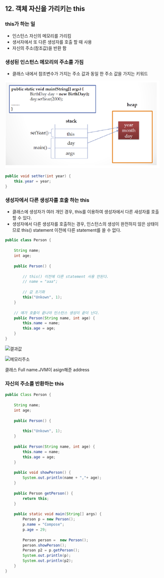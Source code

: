 ## 12. 객체 자신을 가리키는 this

### this가 하는 일

- 인스턴스 자신의 메모리를 가리킴
- 생서자에서 또 다른 생성자를 호출 할 때 사용
- 자신의 주소(참조값)을 반환 함

### 생성된 인스턴스 메모리의 주소를 가짐

- 클래스 내에서 참조변수가 가지는 주소 값과 동일 한 주소 값을 가지는 키워드

![this](resources/image/this.png)

```java
public void setYer(int year) {
	this.year = year;
}
```

### 생성자에서 다른 생성자를 호출 하는 this

- 클래스에 생성자가 여러 개인 경우, this를 이용하여 생성자에서 다른 새성자를 호출할 수 있다.
- 생성자에서 다른 생성자를 호출하는 경우, 인스턴스의 생성이 완전하지 않은 상태이므로 this() statement 이전에 다른 statement를 쓸 수 없다.

```java
public class Person {
	
	String name;
	int age;

	public Person() {

		// this() 이전에 다른 statement 사용 안된다.
		// name = "aaa";
		
		// 값 초기화 
		this("Unkown", 1);
	}
	
	// 얘가 호출이 끝나야 인스턴스 생성이 끝이 난다.
	public Person(String name, int age) {
		this.name = name;
		this.age = age;
	}
}
```

![결과값](https://s3.us-west-2.amazonaws.com/secure.notion-static.com/00260155-15f8-49b8-901f-7978664af307/Untitled.png?X-Amz-Algorithm=AWS4-HMAC-SHA256&X-Amz-Content-Sha256=UNSIGNED-PAYLOAD&X-Amz-Credential=AKIAT73L2G45EIPT3X45%2F20211208%2Fus-west-2%2Fs3%2Faws4_request&X-Amz-Date=20211208T062526Z&X-Amz-Expires=86400&X-Amz-Signature=00e261c0f86a36ef8e3c40efe7e881b9e94799bc23f3fe3d349f11aba1a58ca4&X-Amz-SignedHeaders=host&response-content-disposition=filename%20%3D%22Untitled.png%22&x-id=GetObject)

![메모리주소](https://s3.us-west-2.amazonaws.com/secure.notion-static.com/b7938aff-a93c-4b17-8eee-0d69c36a3dba/Untitled.png?X-Amz-Algorithm=AWS4-HMAC-SHA256&X-Amz-Content-Sha256=UNSIGNED-PAYLOAD&X-Amz-Credential=AKIAT73L2G45EIPT3X45%2F20211208%2Fus-west-2%2Fs3%2Faws4_request&X-Amz-Date=20211208T062543Z&X-Amz-Expires=86400&X-Amz-Signature=01166ad695b9d04a542de01c196020fbd2772c2c3fcc2d1a705f791920595f4b&X-Amz-SignedHeaders=host&response-content-disposition=filename%20%3D%22Untitled.png%22&x-id=GetObject)

클래스 Full name.JVM이 asign해준  address

### 자신의 주소를 반환하는 this

```java
public Class Person {

	String name;
	int age;

	public Person() {

		this("Unkown", 1);
	}
	
	public Person(String name, int age) {
		this.name = name;
		this.age = age;
	}

	public void showPerson() {
		System.out.println(name + ","+ age);
	}

	public Person getPerson() {
		return this;
	}

	public static void main(String[] args) {
		Person p = new Person();
		p.name = "Compose";
		p.age = 29;

		Person person =  new Person();
		person.showPerson();
		Person p2 = p.getPerson();
		System.out.println(p);
		System.out.println(p2);
	}
}
```